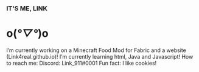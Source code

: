 ### IT'S ME, LINK 

# o(*°▽°*)o


I’m currently working on a Minecraft Food Mod for Fabric and a website (Link4real.github.io)!
I’m currently learning html, Java and Javascript!
How to reach me: Discord: Link_911#0001
Fun fact: I like cookies!
